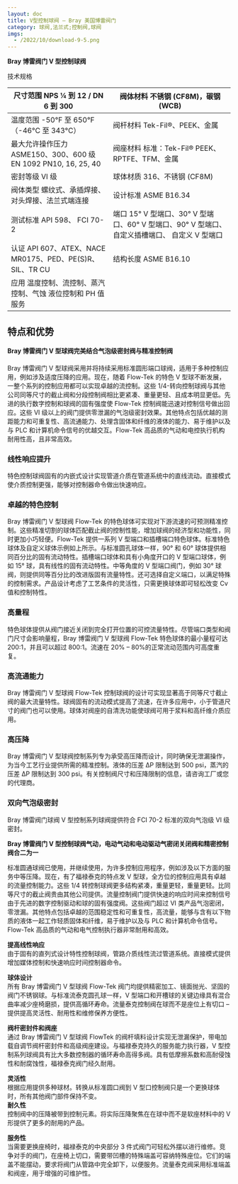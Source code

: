 ```yaml
---
layout: doc
title: V型控制球阀 – Bray 美国博雷阀门
category: 球阀,法兰式;控制阀,球阀
imgs:
  - /2022/10/download-9-5.png
---
```


**Bray 博雷阀门 V 型控制球阀**

技术规格

| 尺寸范围 NPS ¼ 到 12 / DN 6 到 300                             | 阀体材料 不锈钢 (CF8M)，碳钢 (WCB)                                                            |
| -------------------------------------------------------------- | --------------------------------------------------------------------------------------------- |
| 温度范围 \-50°F 至 650°F（-46°C 至 343°C）                     | 阀杆材料 Tek-Fil®、PEEK、金属                                                                 |
| 最大允许操作压力 ASME150、300、600 级 EN 1092 PN10, 16, 25, 40 | 阀座材料 标准：Tek-Fil® PEEK、RPTFE、TFM、金属                                                |
| 密封等级 VI 级                                                 | 球体材质 316、不锈钢 (CF8M)                                                                   |
| 阀体类型 螺纹式、承插焊接、对头焊接、法兰式端连接              | 设计标准 ASME B16.34                                                                          |
| 测试标准 API 598、 FCI 70-2                                    | 端口 15° V 型端口、30° V 型端口、60° V 型端口、90° V 型端口、自定义插槽端口、 自定义 V 型端口 |
| 认证 API 607、ATEX、NACE MR0175、PED、PE(S)R、SIL、TR CU       | 结构长度 ASME B16.10                                                                          |
| 应用 温度控制、流控制、蒸汽控制、气蚀 液位控制和 PH 值服务     |                                                                                               |

## 特点和优势

#### Bray 博雷阀门 V 型球阀完美结合气泡级密封阀与精准控制阀

Bray 博雷阀门 V 型球阀采用并将持续采用标准圆形端口球阀，适用于多种控制应用，例如涉及适度压降的应用。现在，随着 Flow-Tek 的特色 V 型球不断发展，一整个系列的控制应用都可以实现卓越的流控制。这些 1/4-转向控制球阀与其他公司同等尺寸的截止阀和分段控制阀相比更紧凑、重量更轻、且成本明显更低。先进的执行数字控制和球阀的固有强度使 Flow-Tek 控制阀能迅速对控制信号做出回应。这些 VI 级以上的阀门提供零泄漏的气泡级密封效果。其他特点包括优越的测距能力和可重复性、高流通能力、处理含固体和纤维的液体的能力、易于维护以及与 PLC 和计算机命令信号的优越交互。Flow-Tek 高品质的气动和电控执行机构耐用性高，且非常高效。

### 线性响应提升

特色控制球阀固有的内嵌式设计实现管道介质在管道系统中的直线流动。直接模式使介质控制更强，能够对控制器命令做出快速响应。

### 卓越的特色控制

Bray 博雷阀门 V 型球阀 Flow-Tek 的特色球体可实现对下游流速的可预测精准控制。这些精准切割的球体匹配截止阀的控制性能，增加球阀的经济型和功能性，同时更加小巧轻便。Flow-Tek 提供一系列 V 型端口和插槽端口特色球体。标准特色球体及自定义球体示例如上所示。与标准圆孔球体一样，90° 和 60° 球体提供相同百分比的固有流动特性。插槽端口球体和具有小角度开口的 V 型端口球体，例如 15° 球，具有线性的固有流动特性。中等角度的 V 型端口阀门，例如 30° 球阀，则提供同等百分比的改进版固有流量特性。还可选择自定义端口，以满足特殊的控制需求。产品设计考虑了工艺条件的灵活性，只需更换球体即可轻松改变 Cv 值和控制特性。

### 高量程

特色球体提供从阀门接近关闭到完全打开位置的可控流量特性。尽管端口类型和阀门尺寸会影响量程，Bray 博雷阀门 V 型球阀 Flow-Tek 特色球体的最小量程可达 200:1，并且可以超过 800:1。流速在 20% – 80%的正常流动范围内可高度重复。

### 高流通能力

Bray 博雷阀门 V 型球阀 Flow-Tek 控制球阀的设计可实现显著高于同等尺寸截止阀的最大流量特性。球阀固有的流动模式提高了流速，在许多应用中，小于管道尺寸的阀门也可以使用。球体对阀座的自清洗功能使球阀可用于浆料和高纤维介质应用。

### 高压降

Bray 博雷阀门 V 型球阀控制系列专为承受高压降而设计，同时确保无泄漏操作，为当今工艺行业提供所需的精准控制。液体的压差 ΔP 限制达到 500 psi，蒸汽的压差 ΔP 限制达到 300 psi。有关控制阀尺寸和压降限制的信息，请咨询工厂或您的代理商。

### 双向气泡级密封

Bray 博雷阀门球阀 V 型控制系列球阀提供符合 FCI 70-2 标准的双向气泡级 VI 级密封。

**Bray 博雷阀门 V 型控制球阀气动，电动气动和电动驱动气密闭关闭阀和精密控制阀合二为一**

标准圆通球阀已使用，并继续使用，为许多控制应用程序，例如涉及以下方面的服务中等压降。现在，有了福禄泰克的特点发 V 型球，全方位的控制应用具有卓越的流量控制能力。这些 1/4 转控制球阀更多结构紧凑，重量更轻，重量更轻。比同等尺寸的截止阀贵由其他公司提供。流量控制阀门提供快速的响应时间来控制信号由于先进的数字控制驱动和球的固有强度阀。这些阀门超过 VI 类产品气泡密闭，零泄漏。其他特点包括卓越的范围稳定性和可重复性，高流量，能够与含有以下物质的液体一起工作轻质固体和纤维，易于维护以及与 PLC 和计算机命令信号。Flow-Tek 高品质的气动和电气控制执行器非常耐用和高效。

**提高线性响应**  
由于固有的直列式设计特性控制球阀，管路介质线性流过管道系统。直接模式提供增加媒体控制和快速响应时间控制器命令。

**球体设计**  
所有 Bray 博雷阀门 V 型球阀 Flow-Tek 阀门均提供精密加工、镜面抛光、坚固的阀门不锈钢球。与标准流泰克圆孔球一样，V 型端口和开槽球的关键边缘具有混合曲率减少座椅磨损，提供高循环寿命。流量泰克控制阀在球而不是座位上有切口 – 提供提高灵活性、耐用性和维修保养方便性。

**阀杆密封件和阀座**  
通过 Bray 博雷阀门 V 型球阀 FlowTek 的阀杆填料设计实现无泄漏保护，带电加载自调节阀杆密封件和高级阀座建设。与福禄泰克持久的服务能力执行器，V 型控制系列球阀具有比大多数控制器的循环寿命高得多阀。具有低摩擦系数和高耐侵蚀性和耐腐蚀性，福禄泰克阀门经久耐用。

**灵活性**  
根据应用提供多种球材。转换从标准圆口阀到 V 型口控制阀只是一个更换球体时，所有其他阀门部件保持不变。  
**耐久性**  
控制阀中的压降被带到控制元素。将实际压降聚焦在在球中而不是软座材料中的 V 形提供了更多的耐用的产品。

**服务性**  
当需要更换座椅时，福禄泰克的中央部分 3 件式阀门可轻松外摆以进行维修。竞争对手的阀门，在座椅上切口，需要带凹槽的特殊端盖可容纳特殊座位。它们的端盖不能摆动，要求将阀门从管路中完全卸下，以便服务。流量泰克阀采用标准端盖和阀座，用于增强的可维护性。
